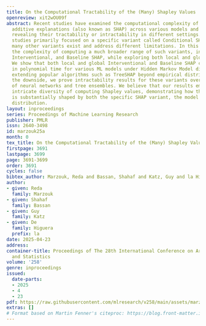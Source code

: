 ```yaml
---
title: On the Computational Tractability of the (Many) Shapley Values
openreview: xit2wOU09f
abstract: Recent studies have examined the computational complexity of computing Shapley
  additive explanations (also known as SHAP) across various models and distributions,
  revealing their tractability or intractability in different settings. However, these
  studies primarily focused on a specific variant called Conditional SHAP, though
  many other variants exist and address different limitations. In this work, we analyze
  the complexity of computing a much broader range of such variants, including Conditional,
  Interventional, and Baseline SHAP, while exploring both local and global computations.
  We show that both local and global Interventional and Baseline SHAP can be computed
  in polynomial time for various ML models under Hidden Markov Model distributions,
  extending popular algorithms such as TreeSHAP beyond empirical distributions. On
  the downside, we prove intractability results for these variants over a wide range
  of neural networks and tree ensembles. We believe that our results emphasize the
  intricate diversity of computing Shapley values, demonstrating how their complexity
  is substantially shaped by both the specific SHAP variant, the model type, and the
  distribution.
layout: inproceedings
series: Proceedings of Machine Learning Research
publisher: PMLR
issn: 2640-3498
id: marzouk25a
month: 0
tex_title: On the Computational Tractability of the (Many) Shapley Values
firstpage: 3691
lastpage: 3699
page: 3691-3699
order: 3691
cycles: false
bibtex_author: Marzouk, Reda and Bassan, Shahaf and Katz, Guy and la Higuera, De
author:
- given: Reda
  family: Marzouk
- given: Shahaf
  family: Bassan
- given: Guy
  family: Katz
- given: De
  family: Higuera
  prefix: la
date: 2025-04-23
address:
container-title: Proceedings of The 28th International Conference on Artificial Intelligence
  and Statistics
volume: '258'
genre: inproceedings
issued:
  date-parts:
  - 2025
  - 4
  - 23
pdf: https://raw.githubusercontent.com/mlresearch/v258/main/assets/marzouk25a/marzouk25a.pdf
extras: []
# Format based on Martin Fenner's citeproc: https://blog.front-matter.io/posts/citeproc-yaml-for-bibliographies/
---
```

